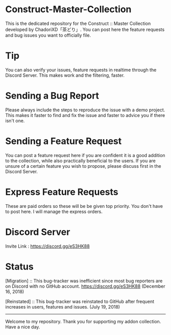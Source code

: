# Construct-Master-Collection
This is the dedicated repository for the Construct :: Master Collection developed by ChadoriXD「茶どり」. 
You can post here the feature requests and bug issues you want to officially file. 

# Tip
You can also verify your issues, feature requests in realtime through the Discord Server.
This makes work and the filtering, faster.

# Sending a Bug Report
Please always include the steps to reproduce the issue with a demo project.
This makes it faster to find and fix the issue and faster to advice you if there isn't one.

# Sending a Feature Request
You can post a feature request here if you are confident it is a good addition to the collection,
while also practically beneficial to the users.
If you are unsure of a certain feature you wish to propose, please discuss first in the Discord Server. 

# Express Feature Requests
These are paid orders so these will be be given top priority.
You don't have to post here. I will manage the express orders.

# Discord Server
Invite Link : https://discord.gg/eS3HK88

# Status

[Migration] :: This bug-tracker was inefficient since most bug reporters are on Discord with no GitHub account.
https://discord.gg/eS3HK88
(December 16, 2018)

[Reinstated] :: This bug-tracker was reinstated to GitHub after frequent increases in users, features and issues.
(July 19, 2018)

---------------------------------------------

Welcome to my repository.
Thank you for supporting my addon collection.
Have a nice day.

